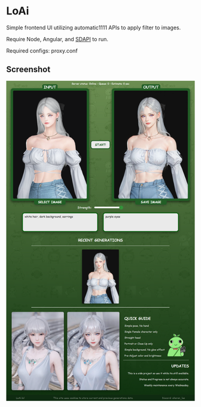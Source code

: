 # LoAi

Simple frontend UI utilizing automatic1111 APIs to apply filter to images. 

Require Node, Angular, and [SDAPI](https://github.com/erngUH/sdapi) to run.

Required configs: proxy.conf

## Screenshot

![alt text](https://github.com/erngUH/LoAi/blob/master/UI_sample.png)
